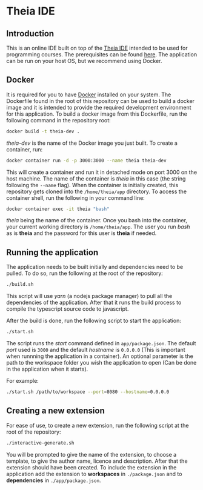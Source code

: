 # Theia IDE

## Introduction

This is an online IDE built on top of the [Theia IDE](https://theia-ide.org/docs/composing_applications/) intended to be used for programming courses. The prerequisites can be found [here](https://github.com/eclipse-theia/theia/blob/master/doc/Developing.md). The application can be run on your host OS, but we recommend using Docker.

## Docker

It is required for you to have [Docker](https://docs.docker.com/get-docker) installed on your system. The Dockerfile found in the root of this repository can be used to build a docker image and it is intended to provide the required development environment for this application. To build a docker image from this Dockerfile, run the following command in the repository root:
```bash
docker build -t theia-dev .
```
*theia-dev* is the name of the Docker image you just built. To create a container, run:
```bash
docker container run -d -p 3000:3000 --name theia theia-dev
```
This will create a container and run it in detached mode on port 3000 on the host machine. The name of the container is *theia* in this case (the string following the `--name` flag). When the container is initially created, this repository gets cloned into the `/home/theia/app` directory. To access the container shell, run the following in your command line:
```bash
docker container exec -it theia "bash"
```
*theia* being the name of the container. Once you bash into the container, your current working directory is `/home/theia/app`. The user you run *bash* as is **theia** and the password for this user is **theia** if needed.

## Running the application

The application needs to be built initially and dependencies need to be pulled. To do so, run the following at the root of the repository:
```bash
./build.sh
```
This script will use *yarn* (a nodejs package manager) to pull all the dependencies of the application. After that it runs the build process to compile the typescript source code to javascript.

After the build is done, run the following script to start the application:
```bash
./start.sh
```
The script runs the *start* command defined in `app/package.json`. The default *port* used is `3000` and the default *hostname* is `0.0.0.0` (This is important when runnning the application in a container). An optional parameter is the path to the workspace folder you wish the application to open (Can be done in the application when it starts).

For example:
```bash
./start.sh /path/to/workspace --port=8080 --hostname=0.0.0.0
```

## Creating a new extension

For ease of use, to create a new extension, run the following script at the root of the repository:
```bash
./interactive-generate.sh
```
You will be prompted to give the name of the extension, to choose a template, to give the author name, licence and description. After that the extension should have been created. To include the extension in the application add the extension to **workspaces** in `./package.json` and to **dependencies** in `./app/package.json`.

<!-- TODO: Improve this bit... -->

<!-- Your extension should have a name that you provided and the /your-extension/package.json file should have it stored. Like this:

![](images/extension_package.png)

Use the name of your extension and the version where it needs to be provided. The /package.json file should look like this:

![](images/package.png)

The /app/package.json file should look like this: 

![](images/app_package.png)

Version 0.0.0 can be found in the /your-extension/package.json file -->
